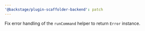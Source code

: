 ```yaml
---
'@backstage/plugin-scaffolder-backend': patch
---
```


Fix error handling of the `runCommand` helper to return `Error`
instance.
